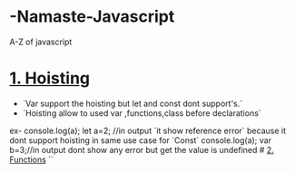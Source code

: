 # -Namaste-Javascript

A-Z of javascript

# <a href="Hoisting.js">1. Hoisting</a>
<ul>
    <li>`Var support the hoisting but let and const dont support's.`
    </li>
    <li>
    `Hoisting allow to used var ,functions,class before declarations`</li>
</ul>
    ex- console.log(a);
    let a=2; //in output `it show reference error` because it dont support hoisting in same use case for
     `Const`
    console.log(a);
    var b=3;//in output dont show any error but get the value is undefined
 # <a href="functions.js">2. Functions</a> 
 `` 